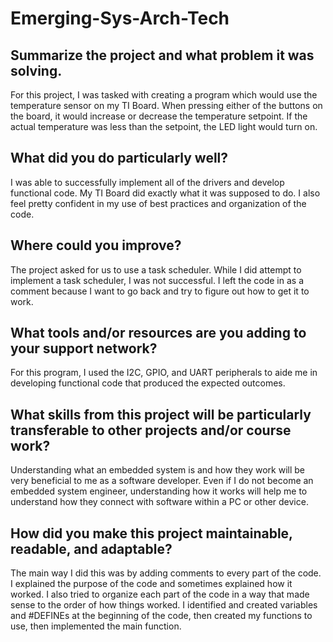 # Emerging-Sys-Arch-Tech
## Summarize the project and what problem it was solving.
For this project, I was tasked with creating a program which would use the temperature sensor on my TI Board. When pressing either of the buttons on the board, it would increase or decrease the temperature setpoint. If the actual temperature was less than the setpoint, the LED light would turn on. 
## What did you do particularly well?
I was able to successfully implement all of the drivers and develop functional code. My TI Board did exactly what it was supposed to do. I also feel pretty confident in my use of best practices and organization of the code. 
## Where could you improve?
The project asked for us to use a task scheduler. While I did attempt to implement a task scheduler, I was not successful. I left the code in as a comment because I want to go back and try to figure out how to get it to work. 
## What tools and/or resources are you adding to your support network?
For this program, I used the I2C, GPIO, and UART peripherals to aide me in developing functional code that produced the expected outcomes. 
## What skills from this project will be particularly transferable to other projects and/or course work?
Understanding what an embedded system is and how they work will be very beneficial to me as a software developer. Even if I do not become an embedded system engineer, understanding how it works will help me to understand how they connect with software within a PC or other device. 
## How did you make this project maintainable, readable, and adaptable?
The main way I did this was by adding comments to every part of the code. I explained the purpose of the code and sometimes explained how it worked. I also tried to organize each part of the code in a way that made sense to the order of how things worked. I identified and created variables and #DEFINEs at the beginning of the code, then created my functions to use, then implemented the main function. 
